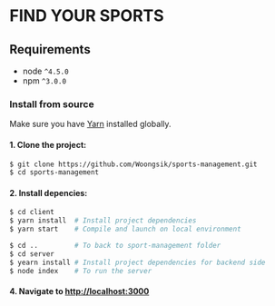 # FIND YOUR SPORTS 

## Requirements

- node `^4.5.0`
- npm `^3.0.0`

### Install from source

Make sure you have [Yarn](https://yarnpkg.com/en/docs/install) installed globally.

#### 1. Clone the project:

```bash
$ git clone https://github.com/Woongsik/sports-management.git
$ cd sports-management
```

#### 2. Install depencies:

```bash
$ cd client
$ yarn install  # Install project dependencies
$ yarn start    # Compile and launch on local environment

$ cd ..         # To back to sport-management folder
$ cd server
$ yearn install # Install project dependencies for backend side
$ node index    # To run the server
```

#### 4. Navigate to [http://localhost:3000](http://localhost:3000)
